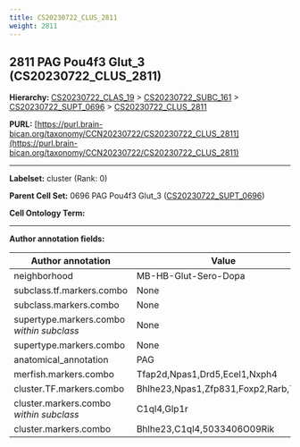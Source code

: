 ```yaml
---
title: CS20230722_CLUS_2811
weight: 2811
---
```

## 2811 PAG Pou4f3 Glut_3 (CS20230722_CLUS_2811)
<b>Hierarchy: </b>
[CS20230722_CLAS_19](../CS20230722_CLAS_19) >
[CS20230722_SUBC_161](../CS20230722_SUBC_161) >
[CS20230722_SUPT_0696](../CS20230722_SUPT_0696) >
[CS20230722_CLUS_2811](../CS20230722_CLUS_2811)

**PURL:** [https://purl.brain-bican.org/taxonomy/CCN20230722/CS20230722_CLUS_2811](https://purl.brain-bican.org/taxonomy/CCN20230722/CS20230722_CLUS_2811)

---


**Labelset:** cluster (Rank: 0)

**Parent Cell Set:** 0696 PAG Pou4f3 Glut_3 ([CS20230722_SUPT_0696](../CS20230722_SUPT_0696))



**Cell Ontology Term:** 

[MARKER GENES.]: #


---

[TRANSFERRED ANNOTATIONS.]: #


[AUTHOR ANNOTATION FIELDS.]: #


**Author annotation fields:**

| Author annotation | Value |
|-------------------|-------|
|neighborhood|MB-HB-Glut-Sero-Dopa|
|subclass.tf.markers.combo|None|
|subclass.markers.combo|None|
|supertype.markers.combo _within subclass_|None|
|supertype.markers.combo|None|
|anatomical_annotation|PAG|
|merfish.markers.combo|Tfap2d,Npas1,Drd5,Ecel1,Nxph4|
|cluster.TF.markers.combo|Bhlhe23,Npas1,Zfp831,Foxp2,Rarb,Tox3|
|cluster.markers.combo _within subclass_|C1ql4,Glp1r|
|cluster.markers.combo|Bhlhe23,C1ql4,5033406O09Rik|
